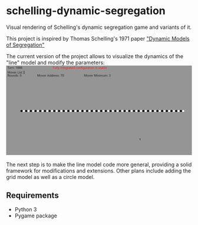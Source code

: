# schelling-dynamic-segregation
Visual rendering of Schelling's dynamic segregation game and variants of it.

This project is inspired by Thomas Schelling's 1971 paper ["Dynamic Models of Segregation"](https://www.stat.berkeley.edu/~aldous/157/Papers/Schelling_Seg_Models.pdf)

The current version of the project allows to visualize the dynamics of the "line" model and modify the parameters: 
![alt text](https://github.com/youcefm/schelling-dynamic-segregation/blob/master/segregation_game_demo2.gif)

The next step is to make the line model code more general, providing a solid framework for modifications and extensions. Other plans include adding the grid model as well as a circle model.

## Requirements
- Python 3
- Pygame package
